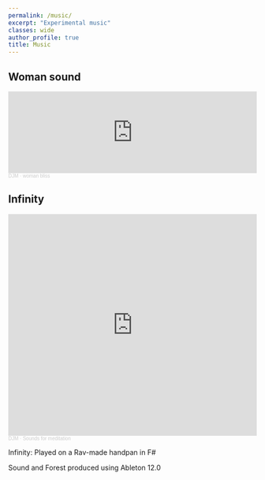 ```yaml
---
permalink: /music/
excerpt: "Experimental music"
classes: wide
author_profile: true
title: Music
---
```


## Woman sound
<iframe width="100%" height="166" scrolling="no" frameborder="no" allow="autoplay" src="https://w.soundcloud.com/player/?url=https%3A//api.soundcloud.com/tracks/2116011945&color=%23909ca9&auto_play=false&hide_related=false&show_comments=true&show_user=true&show_reposts=false&show_teaser=true"></iframe><div style="font-size: 10px; color: #cccccc;line-break: anywhere;word-break: normal;overflow: hidden;white-space: nowrap;text-overflow: ellipsis; font-family: Interstate,Lucida Grande,Lucida Sans Unicode,Lucida Sans,Garuda,Verdana,Tahoma,sans-serif;font-weight: 100;"><a href="https://soundcloud.com/dj-micha-810539400" title="DJM" target="_blank" style="color: #cccccc; text-decoration: none;">DJM</a> · <a href="https://soundcloud.com/dj-micha-810539400/woman-sound-2-19-24-2-28-pm" title="woman bliss" target="_blank" style="color: #cccccc; text-decoration: none;">woman bliss</a></div>

## Infinity
<iframe width="100%" height="450" scrolling="no" frameborder="no" allow="autoplay" src="https://w.soundcloud.com/player/?url=https%3A//api.soundcloud.com/playlists/1973430476&color=%23909ca9&auto_play=false&hide_related=false&show_comments=true&show_user=true&show_reposts=false&show_teaser=true"></iframe><div style="font-size: 10px; color: #cccccc;line-break: anywhere;word-break: normal;overflow: hidden;white-space: nowrap;text-overflow: ellipsis; font-family: Interstate,Lucida Grande,Lucida Sans Unicode,Lucida Sans,Garuda,Verdana,Tahoma,sans-serif;font-weight: 100;"><a href="https://soundcloud.com/l-s-826660176" title="DJM" target="_blank" style="color: #cccccc; text-decoration: none;">DJM</a> · <a href="https://soundcloud.com/l-s-826660176/sets/sounds-for-meditation" title="Sounds for meditation" target="_blank" style="color: #cccccc; text-decoration: none;">Sounds for meditation</a></div>


Infinity: Played on a Rav-made handpan in F#

Sound and Forest produced using Ableton 12.0